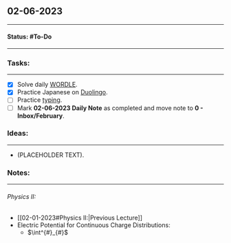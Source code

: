 ## 02-06-2023
---
#### Status: #To-Do
---
### Tasks:
---
- [x] Solve daily [WORDLE](https://www.nytimes.com/games/wordle/index.html).
- [x] Practice Japanese on [Duolingo](https://www.duolingo.com/learn).
- [ ] Practice [typing](https://10fastfingers.com/typing-test/english).
- [ ] Mark **02-06-2023 Daily Note** as completed and move note to **0 - Inbox/February**.
### Ideas:
---
- (PLACEHOLDER TEXT).
### Notes:
---
###### Physics II:
- [[02-01-2023#Physics II:|Previous Lecture]]
- Electric Potential for Continuous Charge Distributions:
	- $\int^{#}_{#}$